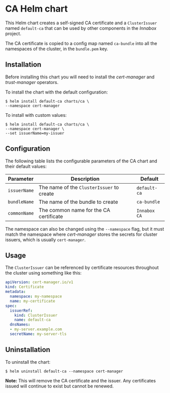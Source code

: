 # CA Helm chart

This Helm chart creates a self-signed CA certificate and a `ClusterIssuer` named `default-ca` that can be used by other
components in the _Innabox_ project.

The CA certificate is copied to a config map named `ca-bundle` into all the namespaces of the cluster, in the
`bundle.pem` key.

## Installation

Before installing this chart you will need to install the _cert-manager_ and _trust-manager_ operators.

To install the chart with the default configuration:

```shell
$ helm install default-ca charts/ca \
--namespace cert-manager
```

To install with custom values:

```shell
$ helm install default-ca charts/ca \
--namespace cert-manager \
--set issuerName=my-issuer
```

## Configuration

The following table lists the configurable parameters of the CA chart and their default values:

| Parameter    | Description                               | Default       |
|--------------|-------------------------------------------|---------------|
| `issuerName` | The name of the `ClusterIssuer` to create | `default-ca`  |
| `bundleName` | The name of the bundle to create          | `ca-bundle`   |
| `commonName` | The common name for the CA certificate    | `Innabox CA`  |

The namespace can also be changed using the `--namespace` flag, but it must match the namespace
where _cert-manager_ stores the secrets for cluster issuers, which is usually `cert-manager`.

## Usage

The `ClusterIssuer` can be referenced by certificate resources throughout the cluster using something like this:

```yaml
apiVersion: cert-manager.io/v1
kind: Certificate
metadata:
  namespace: my-namespace
  name: my-certificate
spec:
  issuerRef:
    kind: ClusterIssuer
    name: default-ca
  dnsNames:
  - my-server.example.com
  secretName: my-server-tls
```

## Uninstallation

To uninstall the chart:

```shell
$ helm uninstall default-ca --namespace cert-manager
```

**Note:** This will remove the CA certificate and the issuer. Any certificates issued will continue to exist but cannot
be renewed.
